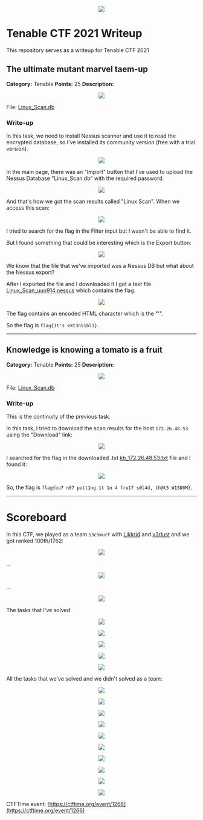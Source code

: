 <p align="center">
<img src="logo.png"/>
</p>

# Tenable CTF 2021 Writeup
This repository serves as a writeup for Tenable CTF 2021

## The ultimate mutant marvel taem-up

**Category:** Tenable
**Points:** 25
**Description:**

<p align="center">
<img src="resources/tenable-25-the_ultimate_mutant_marvel_team_up/_description.PNG"/>
</p>

File: [Linux_Scan.db](resources/tenable-25-the_ultimate_mutant_marvel_team_up/Linux_Scan.db)

### Write-up
In this task, we need  to install Nessus scanner and use it to read the encrypted database, so I've installed its community version (free with a trial version).

<p align="center">
<img src="resources/tenable-25-the_ultimate_mutant_marvel_team_up/1.PNG"/>
</p>

In the main page, there was an "Import" button that I've used to upload the Nessus Database "Linux_Scan.db" with the required password.

<p align="center">
<img src="resources/tenable-25-the_ultimate_mutant_marvel_team_up/2.PNG"/>
</p>

And that's how we got the scan results called "Linux Scan". When we access this scan:

<p align="center">
<img src="resources/tenable-25-the_ultimate_mutant_marvel_team_up/3.PNG"/>
</p>

I tried to search for the flag in the Filter input but I wasn't be able to find it.

But I found something that could be interesting which is the Export button:

<p align="center">
<img src="resources/tenable-25-the_ultimate_mutant_marvel_team_up/4.PNG"/>
</p>

We know that the file that we've imported was a Nessus DB but what about the Nessus export?

After I exported the file and I downloaded it I got a text file [Linux_Scan_uuo914.nessus](resources/tenable-25-the_ultimate_mutant_marvel_team_up/Linux_Scan_uuo914.nessus) which contains the flag.

<p align="center">
<img src="resources/tenable-25-the_ultimate_mutant_marvel_team_up/5.PNG"/>
</p>

The flag contains an encoded HTML character which is the "'".

So the flag is ``flag{1t's eXt3n51bl3}``.

_____



## Knowledge is knowing a tomato is a fruit

**Category:** Tenable
**Points:** 25
**Description:**

<p align="center">
<img src="resources/tenable-25-knowledge_is_knowing_a_tomato_is_a_fruit/_description.PNG"/>
</p>

File: [Linux_Scan.db](resources/tenable-25-the_ultimate_mutant_marvel_team_up/Linux_Scan.db)

### Write-up
This is the continuity of the previous task.

In this task, I tried to download the scan results for the host `172.26.48.53` using the "Download" link:

<p align="center">
<img src="resources/tenable-25-the_ultimate_mutant_marvel_team_up/1.PNG"/>
</p>

I searched for the flag in the downloaded .txt [kb_172.26.48.53.txt](resources/tenable-25-knowledge_is_knowing_a_tomato_is_a_fruit/kb_172.26.48.53.txt) file and I found it:

<p align="center">
<img src="resources/tenable-25-the_ultimate_mutant_marvel_team_up/2.PNG"/>
</p>

So, the flag is ``flag{bu7 n07 putt1ng 1t 1n 4 fru17 s@l4d, th@t5 W1SD0M}``.
___










# Scoreboard

In this CTF, we played as a team ``S3c5murf`` with [Likkrid](https://twitter.com/RidhaBejaoui1) and [v3rlust](https://twitter.com/dal0ul) and we got ranked 100th/1762:

<p align="center">
<img src="scoreboard/ALL1.PNG"/>
</p>
...
<p align="center">
<img src="scoreboard/ALL2.PNG"/>
</p>
...
<p align="center">
<img src="scoreboard/ALL3.PNG"/>
</p>

The tasks that I've solved
<p align="center">
<img src="scoreboard/me1.PNG"/>
</p>
<p align="center">
<img src="scoreboard/me2.PNG"/>
</p>
<p align="center">
<img src="scoreboard/me3.PNG"/>
</p>
<p align="center">
<img src="scoreboard/me4.PNG"/>
</p>
<p align="center">
<img src="scoreboard/me5.PNG"/>
</p>

All the tasks that we've solved and we didn't solved as a team:
<p align="center">
<img src="scoreboard/tasks1.PNG"/>
</p>
<p align="center">
<img src="scoreboard/tasks2.PNG"/>
</p>
<p align="center">
<img src="scoreboard/tasks3.PNG"/>
</p>
<p align="center">
<img src="scoreboard/tasks4.PNG"/>
</p>
<p align="center">
<img src="scoreboard/tasks5.PNG"/>
</p>
<p align="center">
<img src="scoreboard/tasks6.PNG"/>
</p>
<p align="center">
<img src="scoreboard/tasks7.PNG"/>
</p>
<p align="center">
<img src="scoreboard/tasks8.PNG"/>
</p>
<p align="center">
<img src="scoreboard/tasks9.PNG"/>
</p>
<p align="center">
<img src="scoreboard/tasks10.PNG"/>
</p>


CTFTime event: [https://ctftime.org/event/1266](https://ctftime.org/event/1266)
